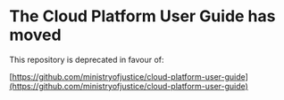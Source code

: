 # The Cloud Platform User Guide has moved

This repository is deprecated in favour of:

[https://github.com/ministryofjustice/cloud-platform-user-guide](https://github.com/ministryofjustice/cloud-platform-user-guide)
